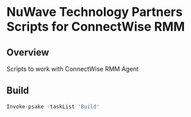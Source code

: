 # NuWave Technology Partners Scripts for ConnectWise RMM

## Overview

Scripts to work with ConnectWise RMM Agent

## Build

``` powershell
Invoke-psake -taskList 'Build'
```
